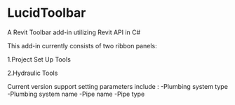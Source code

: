 # LucidToolbar
A Revit Toolbar add-in utilizing Revit API in C#

This add-in currently consists of two ribbon panels:

1.Project Set Up Tools 



2.Hydraulic Tools

Current version support setting parameters include :
 -Plumbing system type 
 -Plumbing system name 
 -Pipe name 
 -Pipe type